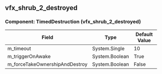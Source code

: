 ## vfx_shrub_2_destroyed

### Component: TimedDestruction (vfx_shrub_2_destroyed)

|Field|Type|Default Value|
|---|---|---|
|m_timeout|System.Single|10|
|m_triggerOnAwake|System.Boolean|True|
|m_forceTakeOwnershipAndDestroy|System.Boolean|False|

